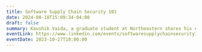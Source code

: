 ```yaml
---
title: Software Supply Chain Security 101
date: 2024-08-18T15:09:34-04:00
draft: false
summary: Kaushik Vaida, a graduate student at Northeastern shares his experience in supply chain security, offensive security, and IAM, along with his contribution to Cybrary.
eventLink: https://www.linkedin.com/events/softwaresupplychainsecurity1017121369820217925632/
eventDate: 2023-10-27T18:00:00
---
```


